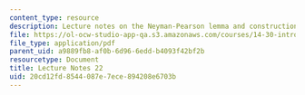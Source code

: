 ```yaml
---
content_type: resource
description: Lecture notes on the Neyman-Pearson lemma and construction of tests.
file: https://ol-ocw-studio-app-qa.s3.amazonaws.com/courses/14-30-introduction-to-statistical-methods-in-economics-spring-2009/20cd12fd8544087e7ece894208e6703b_MIT14_30s09_lec22.pdf
file_type: application/pdf
parent_uid: a9889fb8-af0b-6d96-6edd-b4093f42bf2b
resourcetype: Document
title: Lecture Notes 22
uid: 20cd12fd-8544-087e-7ece-894208e6703b
---
```

